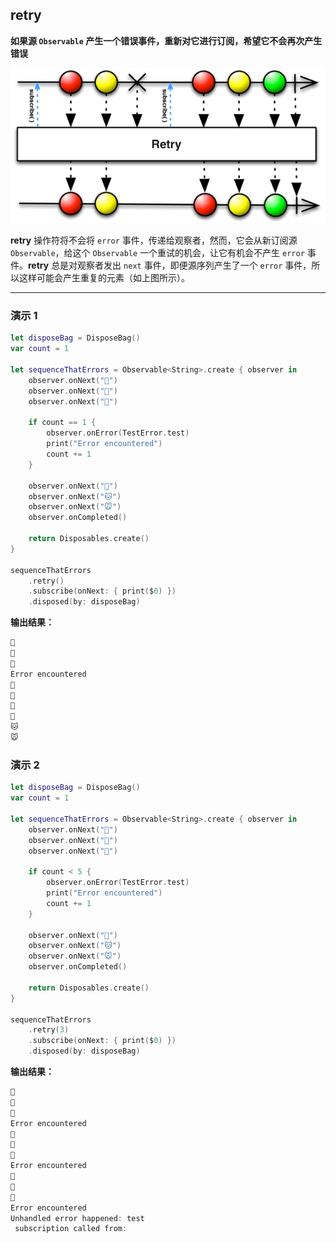 ## retry

**如果源 `Observable` 产生一个错误事件，重新对它进行订阅，希望它不会再次产生错误**

![](/assets/WhichOperator/Operators/retry.png)

**retry** 操作符将不会将 `error` 事件，传递给观察者，然而，它会从新订阅源 `Observable`，给这个 `Observable` 一个重试的机会，让它有机会不产生 `error` 事件。**retry** 总是对观察者发出 `next` 事件，即便源序列产生了一个 `error` 事件，所以这样可能会产生重复的元素（如上图所示）。

---

### 演示 1

```swift
let disposeBag = DisposeBag()
var count = 1

let sequenceThatErrors = Observable<String>.create { observer in
    observer.onNext("🍎")
    observer.onNext("🍐")
    observer.onNext("🍊")

    if count == 1 {
        observer.onError(TestError.test)
        print("Error encountered")
        count += 1
    }

    observer.onNext("🐶")
    observer.onNext("🐱")
    observer.onNext("🐭")
    observer.onCompleted()

    return Disposables.create()
}

sequenceThatErrors
    .retry()
    .subscribe(onNext: { print($0) })
    .disposed(by: disposeBag)
```

**输出结果：**

```swift
🍎
🍐
🍊
Error encountered
🍎
🍐
🍊
🐶
🐱
🐭
```


### 演示 2

```swift
let disposeBag = DisposeBag()
var count = 1

let sequenceThatErrors = Observable<String>.create { observer in
    observer.onNext("🍎")
    observer.onNext("🍐")
    observer.onNext("🍊")

    if count < 5 {
        observer.onError(TestError.test)
        print("Error encountered")
        count += 1
    }

    observer.onNext("🐶")
    observer.onNext("🐱")
    observer.onNext("🐭")
    observer.onCompleted()

    return Disposables.create()
}

sequenceThatErrors
    .retry(3)
    .subscribe(onNext: { print($0) })
    .disposed(by: disposeBag)
```

**输出结果：**

```swift
🍎
🍐
🍊
Error encountered
🍎
🍐
🍊
Error encountered
🍎
🍐
🍊
Error encountered
Unhandled error happened: test
 subscription called from:
```
